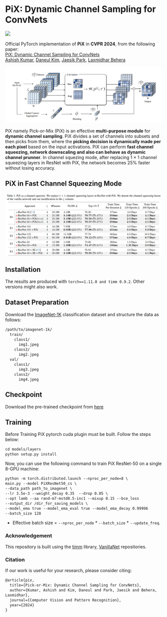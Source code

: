 # PiX: Dynamic Channel Sampling for ConvNets
<p align="left">
<a href="https://" alt="arXiv">
    <img src="https://" /></a>
</p>


Official PyTorch implementation of **PiX** in **CVPR 2024**, from the following paper:\
[PiX: Dynamic Channel Sampling for ConvNets ](https://)\
[Ashish Kumar](https://ashishkumar822.github.io), [Daneul Kim](https://carpedkm.github.io), [Jaesik Park](https://jaesik.info/), [Laxmidhar Behera](https://scholar.google.co.in/citations?hl=en&user=QWTcyP8AAAAJ)

<img src="pic/pix.png" width="800px"/>

PiX namely Pick-or-Mix (PiX) is an effective **multi-purpose module** for **dynamic channel sampling**. PiX divides a set of channels into subsets and then picks from them, where the **picking decision is dynamically made per each pixel** based on the input activations. PiX can perform **fast channel squeezing, network downscaling and also can behave as dynamic channel prunner**. In channel squezing mode, after replacing 1 × 1 channel squeezing layers in ResNet with PiX, the network becomes 25% faster without losing accuracy. 


## PiX in Fast Channel Squeezing Mode

<img align = center src="pic/pix_as_cs.png" width="720px"/>

## Installation

The results are produced with `torch==1.11.0 and timm 0.9.2`. Other versions might also work.


## Dataset Preparation

Download the [ImageNet-1K](http://image-net.org/) classification dataset and structure the data as follows:
```
/path/to/imagenet-1k/
  train/
    class1/
      img1.jpeg
    class2/
      img2.jpeg
  val/
    class1/
      img3.jpeg
    class2/
      img4.jpeg
```

## Checkpoint

Download the pre-trained checkpoint from [here](https://drive.google.com/file/d/1zOVwP__lO60dIwDNqXArGJ14F0aWDjjm/view?usp=sharing)

## Training

Before Training PiX pytorch cuda plugin must be built. Follow the steps below:

```
cd models/layers
python setup.py install
```

Now, you can use the following command to train PiX ResNet-50 on a single 8-GPU machine: 

```
python -m torch.distributed.launch --nproc_per_node=8 \
main.py --model PiXResNet50_cs \
--data_path path_to_imagenet \
--lr 3.5e-3 --weight_decay 0.35  --drop 0.05 \
--opt lamb --aa rand-m7-mstd0.5-inc1 --mixup 0.15 --bce_loss
--output_dir /dir_for_saving_models \
--model_ema true --model_ema_eval true --model_ema_decay 0.99996 
--batch_size 128 
```

- Effective batch size = `--nproc_per_node` * `--batch_size` * `--update_freq`. 

### Acknowledgement

This repository is built using the [timm](https://github.com/rwightman/pytorch-image-models) library, [VanillaNet](https://github.com/huawei-noah/VanillaNet) repositories.

### Citation
If our work is useful for your research, please consider citing:
```
@article{pix,
  title={Pick-or-Mix: Dynamic Channel Sampling for ConvNets},
  author={Kumar, Ashish and Kim, Daneul and Park, Jaesik and Behera, Laxmidhar},
  journal={Computer Vision and Pattern Recognition},
  year={2024}
}
```



